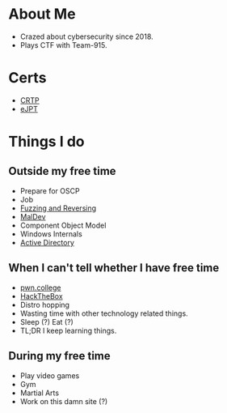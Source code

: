 # About Me
* Crazed about cybersecurity since 2018.
* Plays CTF with Team-915.

# Certs
* [CRTP](https://www.alteredsecurity.com/adlab)
* [eJPT](https://security.ine.com/certifications/ejpt-certification/)

# Things I do

## Outside my free time
* Prepare for OSCP
* Job
* [Fuzzing and Reversing](https://github.com/laughtersec/Fuzzing-Reversing)
* [MalDev](https://laughtersec.github.com/warez)
* Component Object Model
* Windows Internals
* [Active Directory](https://laughtersec.github.io/active-directory-notes)

## When I can't tell whether I have free time
* [pwn.college](https://pwn.college/hacker/43066)
* [HackTheBox](https://laughtersec.github.io/htb-writeups)
* Distro hopping
* Wasting time with other technology related things.
* Sleep (?) Eat (?)
* TL;DR I keep learning things.

## During my free time
* Play video games
* Gym
* Martial Arts
* Work on this damn site (?)

